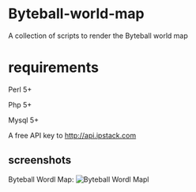 # Byteball-world-map
A collection of scripts to render the Byteball world map

# requirements
Perl 5+

Php 5+

Mysql 5+

A free API key to http://api.ipstack.com  

## screenshots
Byteball Wordl Map:
![Byteball Wordl Mapl](../../../screenshots/blob/master/bbwm.png?raw=true "Byteball Wordl Map")
